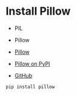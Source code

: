 # Install Pillow

* PIL
* Pillow

* [Pillow](https://pillow.readthedocs.io/)
* [Pillow on PyPI](https://pypi.org/project/Pillow/)
* [GitHub](https://github.com/python-pillow/Pillow)

```
pip install pillow
```


